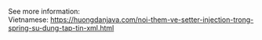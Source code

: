 See more information:<br />
Vietnamese: https://huongdanjava.com/noi-them-ve-setter-injection-trong-spring-su-dung-tap-tin-xml.html<br />
